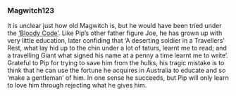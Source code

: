 ### Magwitch123

It is unclear just how old Magwitch is, but he would have been tried under the [‘Bloody Code’](18c/18c-bloody-code). Like Pip’s other father figure Joe, he has grown up with very little education, later confiding that ‘A deserting soldier in a Travellers’ Rest, what lay hid up to the chin under a lot of taturs, learnt me to read; and a travelling Giant what signed his name at a penny a time learnt me to write’. Grateful to Pip for trying to save him from the hulks, his tragic mistake is to think that he can use the fortune he acquires in Australia to educate and so ‘make a gentleman’ of him. In one sense he succeeds, but Pip will only learn to love him through rejecting what he gives him. 
